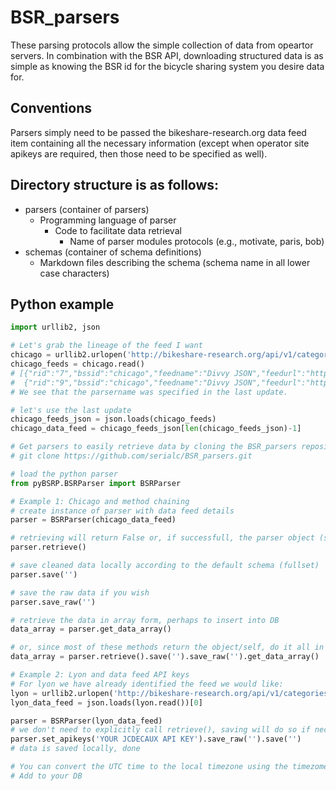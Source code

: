 # BSR_parsers
These parsing protocols allow the simple collection of data from opeartor servers. In combination with the BSR API, downloading structured data is as simple as knowing the BSR id for the bicycle sharing system you desire data for.

## Conventions
Parsers simply need to be passed the bikeshare-research.org data feed item containing all the necessary information (except when operator site apikeys are required, then those need to be specified as well).

## Directory structure is as follows:
+ parsers (container of parsers)
  + Programming language of parser
    + Code to facilitate data retrieval
      + Name of parser modules protocols (e.g., motivate, paris, bob)
+ schemas (container of schema definitions)
  + Markdown files describing the schema (schema name in all lower case characters)

## Python example
```python
import urllib2, json

# Let's grab the lineage of the feed I want
chicago = urllib2.urlopen('http://bikeshare-research.org/api/v1/categories/data/lineages/9/')
chicago_feeds = chicago.read()
# [{"rid":"7","bssid":"chicago","feedname":"Divvy JSON","feedurl":"http://www.divvybikes.com/stations/json","feedurl2":"","format":"json","keyreq":"no","parsername":null},
#  {"rid":"9","bssid":"chicago","feedname":"Divvy JSON","feedurl":"http://www.divvybikes.com/stations/json","feedurl2":"","format":"json","keyreq":"no","parsername":"motivate"}]
# We see that the parsername was specified in the last update.

# let's use the last update
chicago_feeds_json = json.loads(chicago_feeds)
chicago_data_feed = chicago_feeds_json[len(chicago_feeds_json)-1]

# Get parsers to easily retrieve data by cloning the BSR_parsers repository locally:
# git clone https://github.com/serialc/BSR_parsers.git

# load the python parser
from pyBSRP.BSRParser import BSRParser

# Example 1: Chicago and method chaining
# create instance of parser with data feed details
parser = BSRParser(chicago_data_feed)

# retrieving will return False or, if successfull, the parser object (self)
parser.retrieve()

# save cleaned data locally according to the default schema (fullset)
parser.save('')

# save the raw data if you wish
parser.save_raw('')

# retrieve the data in array form, perhaps to insert into DB
data_array = parser.get_data_array()

# or, since most of these methods return the object/self, do it all in one line by method chaining
data_array = parser.retrieve().save('').save_raw('').get_data_array()

# Example 2: Lyon and data feed API keys
# For lyon we have already identified the feed we would like:
lyon = urllib2.urlopen('http://bikeshare-research.org/api/v1/categories/data/records/10')
lyon_data_feed = json.loads(lyon.read())[0]

parser = BSRParser(lyon_data_feed)
# we don't need to explicitly call retrieve(), saving will do so if necessary
parser.set_apikeys('YOUR JCDECAUX API KEY').save_raw('').save('')
# data is saved locally, done

# You can convert the UTC time to the local timezone using the timezome attribute in '/systems/lyon/categories/base/'
# Add to your DB
```
